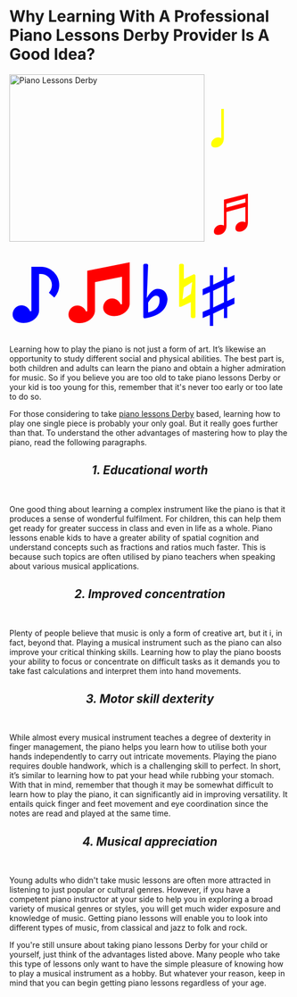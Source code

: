 # Why Learning With A Professional Piano Lessons Derby Provider Is A Good Idea?

<img src="https://media.wikiful.com/5b8e95f4-6736-4f5d-b696-53dc1a0bcd51/22da7280-e24e-4f69-95a0-13f973d50e81/violin-lessons-nottingham.jpg" alt="Piano Lessons Derby" style="float:left;width:350px;height:300px;">
<h2>
<span style="font-size:600%;color:yellow;">&#9833;</span>
<span style="font-size:600%;color:red;">&#9836;</span>
<span style="font-size:600%;color:blue;">&#9834;</span>
<span style="font-size:600%;color:red;">&#9835;</span>
<span style="font-size:600%;color:blue;">&#9837;</span>
<span style="font-size:600%;color:yellow;">&#9838;</span>
<span style="font-size:600%;color:blue;">&#9839;</span>
</h2>

Learning how to play the piano is not just a form of art. It’s likewise an opportunity to study different social and physical abilities. The best part is, both children and adults can learn the piano and obtain a higher admiration for music. So if you believe you are too old to take piano lessons Derby or your kid is too young for this, remember that it's never too early or too late to do so.

For those considering to take <a href="https://www.justinburton.co.uk">piano lessons Derby</a> based, learning how to play one single piece is probably your only goal. But it really goes further than that. To understand the other advantages of mastering how to play the piano, read the following paragraphs.

<h2><center><i><b>1. Educational worth</b></i></center></h2><br>

One good thing about learning a complex instrument like the piano is that it produces a sense of wonderful fulfilment. For children, this can help them get ready for greater success in class and even in life as a whole. Piano lessons enable kids to have a greater ability of spatial cognition and understand concepts such as fractions and ratios much faster. This is because such topics are often utilised by piano teachers when speaking about various musical applications.

<h2><center><i><b>2. Improved concentration</b></i></center></h2><br>

Plenty of people believe that music is only a form of creative art, but it i, in fact, beyond that. Playing a musical instrument such as the piano can also improve your critical thinking skills. Learning how to play the piano boosts your ability to focus or concentrate on difficult tasks as it demands you to take fast calculations and interpret them into hand movements.

<h2><center><i><b>3. Motor skill dexterity</b></i></center></h2><br>

While almost every musical instrument teaches a degree of dexterity in finger management, the piano helps you learn how to utilise both your hands independently to carry out intricate movements. Playing the piano requires double handwork, which is a challenging skill to perfect. In short, it’s similar to learning how to pat your head while rubbing your stomach. With that in mind, remember that though it may be somewhat difficult to learn how to play the piano, it can significantly aid in improving versatility. It entails quick finger and feet movement and eye coordination since the notes are read and played at the same time.

<h2><center><i><b>4. Musical appreciation</b></i></center></h2><br>

Young adults who didn't take music lessons are often more attracted in listening to just popular or cultural genres. However, if you have a competent piano instructor at your side to help you in exploring a broad variety of musical genres or styles, you will get much wider exposure and knowledge of music. Getting piano lessons will enable you to look into different types of music, from classical and jazz to folk and rock.

If you're still unsure about taking piano lessons Derby for your child or yourself, just think of the advantages listed above. Many people who take this type of lessons only want to have the simple pleasure of knowing how to play a musical instrument as a hobby. But whatever your reason, keep in mind that you can begin getting piano lessons regardless of your age.

